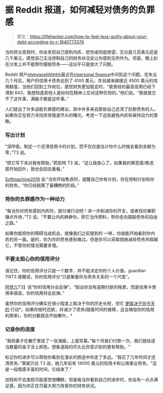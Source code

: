 # 据 Reddit 报道，如何减轻对债务的负罪感

> 原文：<https://lifehacker.com/how-to-feel-less-guilty-about-your-debt-according-to-r-1840773374>

当你债台高筑时，你会发现自己感到内疚、悲伤或彻底绝望。无论是几百美元还是几千美元，感觉自己无法控制自己的财务状况会让你感到无所作为。但是，晚上趴在沙发上并不能帮你摆脱债务——这似乎只是放大了问题。



Reddit 用户[ohmygoshhhhhh](https://www.reddit.com/r/personalfinance/comments/eemk8h/how_to_reduce_guilt_while_in_debt/)最近在[r/personal finance](https://www.reddit.com/r/personalfinance)中问到这个问题。在失业几个月后，用户的信用卡债务达到了 4100 美元，并且越来越接近 4500 美元的信用额度。当他们回到工作岗位，感觉财务更加稳定时，“我曾经的最高信用已经下滑到 643，我想知道其他人是如何在精神上应对这种负担的，”他们说。“我就是忘不了这件事，满脑子都是这件事。”

人们提出了许多战胜负罪感的建议，其中许多来自那些自己还清了巨额债务的人。如果你正在努力寻找债务隧道尽头的曙光，考虑一下这些避免内疚和保持动力的策略。

### **写出计划**

“深呼吸，制定一个还清信用卡的计划，而不仅仅是估计你什么时候会看到余额为零，”T3 说。

“把它写下来对我有帮助，”莉凯特 T3 说。“这让我放心了。如果我的罪恶感/焦虑感开始回升，我也会回去看看。”

[Softmachine2019](https://www.reddit.com/r/personalfinance/comments/eemk8h/how_to_reduce_guilt_while_in_debt/fburcxx/) 说:“当你开始焦虑时，提醒自己你有计划，你在控制计划和你的财务。“你已经脱离了最糟糕的阶段。”

### 将你的负罪感作为一种动力

“每当你对债务感到内疚时，就付诸行动吧！进一步削减你的开支，或者找份兼职赚点外快，”T2 说。“不要让内疚麻痹你。把它当作燃料，带你走向摆脱债务的自由之路。”

如果你能把你的障碍当成机会，就像我们之前提到的 一样，你就能开始看到你内疚的另一面。是的，你为你的债务感到难过。但是你可以采取措施减轻债务并超越它，不管你的情况需要多慢。

### **不要太担心你的信用评分**

请记住，你的信用评分只是一个数字，并不能决定你的个人价值。guardian 118T3 提醒说，你的信用评分“只是衡量你与债务关系的一个尺度”。

[阿登六](https://www.reddit.com/r/personalfinance/comments/eemk8h/how_to_reduce_guilt_while_in_debt/fbuvm48/)T3】说“你的信用分会反弹”。“假设你没有逾期付款的拖累，而是信用卡使用率很高，你的信用将会反弹。”

虽然你的信用评分确实在很小程度上取决于你的历史长短，但它 [更取决于你今天的](https://lifehacker.com/the-5-factors-behind-your-credit-score-1797277397) 行动*。如果你按时还款，并减少了债务(随着时间的推移，这会降低你的信用利用率)，你的分数就会开始攀升。*

### **记录你的进度**

“我和妻子在餐厅里挂了一张海报，上面写着。”每个月我们付款一次，我们就给适当数量的盒子涂上颜色。想象道路的尽头比你意识到的更有帮助。"

标记你的进步可以帮助你看到在漫长的旅途中你走了多远。“我花了几年时间才还清债务，”莱妮贝拉 T3 说，她几年前有 14000 美元的信用卡和公用事业债务。"这是一段情感丰富的时间，它结束了."

加班和不去度假可能感觉很糟糕，但是每当你看到自己的进步时，你会有一点点满足感，因为你正在尽最大努力改善你的财务状况。